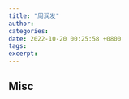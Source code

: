 ```yaml
---
title: "周润发"
author: 
categories: 
date: 2022-10-20 00:25:58 +0800
tags: 
excerpt: 
---
```










## Misc





